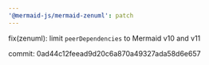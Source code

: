 ```yaml
---
'@mermaid-js/mermaid-zenuml': patch
---
```


fix(zenuml): limit `peerDependencies` to Mermaid v10 and v11

commit: 0ad44c12feead9d20c6a870a49327ada58d6e657
